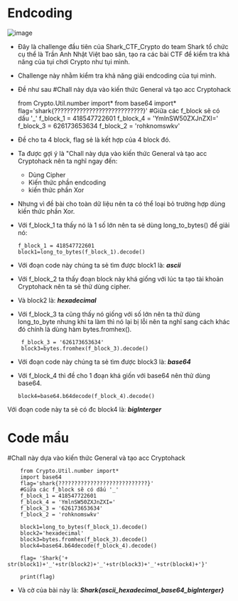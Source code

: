 # Endcoding
![image](https://user-images.githubusercontent.com/128831586/232316356-abc6ebde-67fa-4ea7-a041-eb27ad55316d.png)
- Đây là challenge đầu tiên của Shark_CTF_Crypto do team Shark tổ chức cụ thể là Trần Anh Nhật Việt bao sân, tạo ra các bài CTF để kiểm tra khả năng của tụi chơi Crypto như tụi mình.
- Challenge này nhằm kiểm tra khả năng giải endcoding của tụi mình.
- Đề như sau
    #Chall này dựa vào kiến thức General và tạo acc Cryptohack

    from Crypto.Util.number import*
    from base64 import*
    flag='shark{????????????????????????????}'
    #Giữa các f_block sẽ có dấu '_'
    f_block_1 = 418547722601
    f_block_4 = 'YmlnSW50ZXJnZXI='
    f_block_3 = 626173653634
    f_block_2 = 'rohknomswkv'
    
- Đề cho ta 4 block, flag sẻ là kết hợp của 4 block đó.
- Ta được gợi ý là "Chall này dựa vào kiến thức General và tạo acc Cryptohack nên ta nghĩ ngay đến:
    +   Dùng Cipher
    +   Kiến thức phần endcoding
    +   kiến thức phần Xor
-   Nhưng vì đề bài cho toàn dữ liệu nên ta có thể loại bỏ trường hợp dùng kiến thức phần Xor.
  
-   Với f_block_1 ta thấy nó là 1 số lớn nên ta sẻ dùng long_to_bytes() để giải nó:
   
        f_block_1 = 418547722601
        block1=long_to_bytes(f_block_1).decode()
        
-  Với đoạn code này chúng ta sẻ tìm được block1 là: ***ascii***
  
-  Với f_block_2 ta thấy đoạn block này khá giống với lúc ta tạo tài khoản Cryptohack nên ta sẻ thử dùng cipher.
-  Và block2 là: ***hexadecimal***

-  Với f_block_3 ta cũng thấy nó giống với số lớn nên ta thử dùng long_to_byte nhưng khi ta làm thì nó lại bị lỗi nên ta nghĩ sang cách khác đó chính là dùng hàm bytes.fromhex().

        f_block_3 = '626173653634'
        block3=bytes.fromhex(f_block_3).decode()
        
-   Với đoạn code này chúng ta sẻ tìm được block3 là: ***base64***

-   Với f_block_4 thì đề cho 1 đoạn khá giốn với base64 nên thử dùng base64.

        block4=base64.b64decode(f_block_4).decode()

Với đoạn code này ta sẻ có đc block4 là: ***bigInterger***

# Code mẩu

#Chall này dựa vào kiến thức General và tạo acc Cryptohack

        from Crypto.Util.number import*
        import base64
        flag='shark{????????????????????????????}'
        #Giữa các f_block sẽ có dấu '_'
        f_block_1 = 418547722601
        f_block_4 = 'YmlnSW50ZXJnZXI='
        f_block_3 = '626173653634'
        f_block_2 = 'rohknomswkv'

        block1=long_to_bytes(f_block_1).decode()
        block2='hexadecimal'
        block3=bytes.fromhex(f_block_3).decode()
        block4=base64.b64decode(f_block_4).decode()

        flag= 'Shark{'+ str(block1)+'_'+str(block2)+'_'+str(block3)+'_'+str(block4)+'}'

        print(flag)
-   Và cờ của bài này là: ***Shark{ascii_hexadecimal_base64_bigInterger}***
